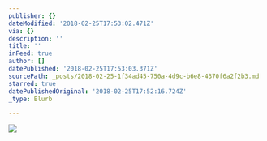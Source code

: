 ```yaml
---
publisher: {}
dateModified: '2018-02-25T17:53:02.471Z'
via: {}
description: ''
title: ''
inFeed: true
author: []
datePublished: '2018-02-25T17:53:03.371Z'
sourcePath: _posts/2018-02-25-1f34ad45-750a-4d9c-b6e8-4370f6a2f2b3.md
starred: true
datePublishedOriginal: '2018-02-25T17:52:16.724Z'
_type: Blurb

---
```

![](https://the-grid-user-content.s3-us-west-2.amazonaws.com/43c94934-25ef-4e4f-984b-8e518707c73e.jpg)